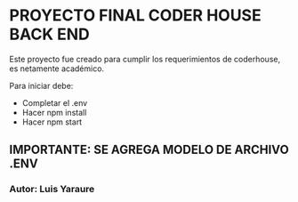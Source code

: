 # PROYECTO FINAL CODER HOUSE BACK END

Este proyecto fue creado para cumplir los requerimientos de coderhouse, es netamente académico.

Para iniciar debe:

- Completar el .env
- Hacer npm install
- Hacer npm start

## IMPORTANTE: SE AGREGA MODELO DE ARCHIVO .ENV

### Autor: Luis Yaraure
